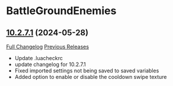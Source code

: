# BattleGroundEnemies

## [10.2.7.1](https://github.com/BullseiWoWAddons/BattleGroundEnemies/tree/10.2.7.1) (2024-05-28)
[Full Changelog](https://github.com/BullseiWoWAddons/BattleGroundEnemies/compare/10.2.7.0...10.2.7.1) [Previous Releases](https://github.com/BullseiWoWAddons/BattleGroundEnemies/releases)

- Update .luacheckrc  
- update changelog for 10.2.7.1  
- Fixed imported settings not being saved to saved variables  
- Added option to enable or disable the cooldown swipe texture  
